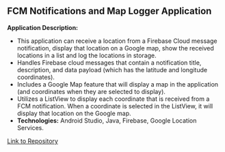 ## FCM Notifications and Map Logger Application

**Application Description:** 
  - This application can receive a location from a Firebase Cloud message notification, display that location on a Google map, show the received locations in a list and log the locations in storage. 
  - Handles Firebase cloud messages that contain a notification title, description, and data payload (which has the latitude and longitude coordinates).
  - Includes a Google Map feature that will display a map in the application (and coordinates when they are selected to display).
  - Utilizes a ListView to display each coordinate that is received from a FCM notification. When a coordinate is selected in the ListView, it will display that location on the Google map.
  -	**Technologies:** Android Studio, Java, Firebase, Google Location Services.


[Link to Repository](https://github.com/ryanhuber65/android-locationfirebase)
